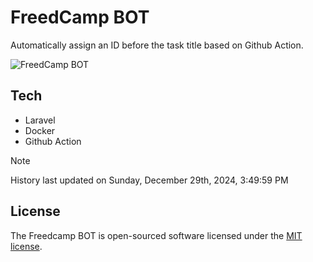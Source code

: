 # FreedCamp BOT

Automatically assign an ID before the task title based on Github Action.

![FreedCamp BOT](https://repository-images.githubusercontent.com/737932867/7d34798b-2680-471c-b089-a78a718d3d6a)

## Tech

- Laravel
- Docker
- Github Action

> [!NOTE]  
> History last updated on Sunday, December 29th, 2024, 3:49:59 PM

## License

The Freedcamp BOT is open-sourced software licensed under the [MIT license](https://opensource.org/licenses/MIT).
